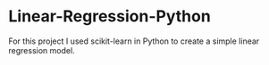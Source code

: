 # Linear-Regression-Python
For this project I used scikit-learn in Python to create a simple linear regression model.
